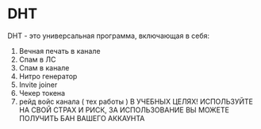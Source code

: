 # DHT
DHT - это универсальная программа, включающая в себя:
1. Вечная печать в канале
2. Спам в ЛС
3. Спам в канале
4. Нитро генератор
5. Invite joiner
6. Чекер токена
7. рейд войс канала ( тех работы )
В УЧЕБНЫХ ЦЕЛЯХ! ИСПОЛЬЗУЙТЕ НА СВОЙ СТРАХ И РИСК, ЗА ИСПОЛЬЗОВАНИЕ ВЫ МОЖЕТЕ ПОЛУЧИТЬ БАН ВАШЕГО АККАУНТА
